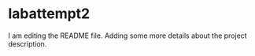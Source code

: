 # labattempt2
I am editing the README file. Adding some more details about the project description.

